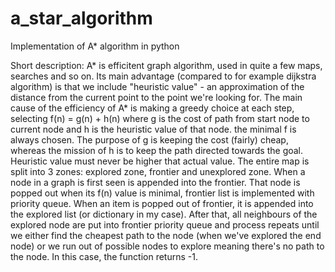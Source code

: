 # a_star_algorithm
Implementation of A* algorithm in python

Short description: A* is efficitent graph algorithm, used in quite a few maps, searches and so on. Its main advantage (compared to for example dijkstra algorithm) is that we include "heuristic value" - an approximation of the distance from the current point to the point we're looking for. The main cause of the efficiency of A* is making a greedy choice at each step, selecting f(n) = g(n) + h(n) where g is the cost of path from start node to current node and h is the heuristic value of that node. the minimal f is always chosen. The purpose of g is keeping the cost (fairly) cheap, whereas the mission of h is to keep the path directed towards the goal. Heuristic value must never be higher that actual value.
The entire map is split into 3 zones: explored zone, frontier and unexplored zone. When a node in a graph is first seen is appended into the frontier. That node is popped out when its f(n) value is minimal, frontier list is implemented with priority queue. When an item is popped out of frontier, it is appended into the explored list (or dictionary in my case). After that, all neighbours of the explored node are put into frontier priority queue and process repeats until we either find the cheapest path to the node (when we've explored the end node) or we run out of possible nodes to explore meaning there's no path to the node. In this case, the function returns -1.
